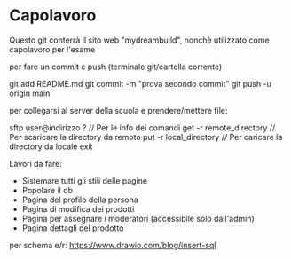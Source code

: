 # Capolavoro

Questo git conterrà il sito web "mydreambuild", nonchè utilizzato come capolavoro per l'esame

per fare un commit e push
(terminale git/cartella corrente)

git add README.md
git commit -m "prova secondo commit"
git push -u origin main


per collegarsi al server della scuola e prendere/mettere file:

sftp user@indirizzo
? // Per le info dei comandi
get -r remote_directory // Per scaricare la directory da remoto
put -r local_directory // Per caricare la directory da locale
exit


Lavori da fare:
- Sistemare tutti gli stili delle pagine
- Popolare il db
- Pagina del profilo della persona
- Pagina di modifica dei prodotti
- Pagina per assegnare i moderatori (accessibile solo dall'admin)
- Pagina dettagli del prodotto



per schema e/r: https://www.drawio.com/blog/insert-sql
